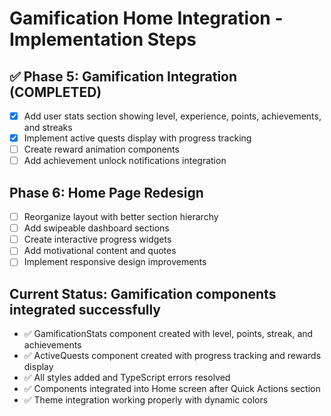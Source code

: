 # Gamification Home Integration - Implementation Steps

## ✅ Phase 5: Gamification Integration (COMPLETED)
- [x] Add user stats section showing level, experience, points, achievements, and streaks
- [x] Implement active quests display with progress tracking
- [ ] Create reward animation components
- [ ] Add achievement unlock notifications integration

## Phase 6: Home Page Redesign
- [ ] Reorganize layout with better section hierarchy
- [ ] Add swipeable dashboard sections
- [ ] Create interactive progress widgets
- [ ] Add motivational content and quotes
- [ ] Implement responsive design improvements

## Current Status: Gamification components integrated successfully
- ✅ GamificationStats component created with level, points, streak, and achievements
- ✅ ActiveQuests component created with progress tracking and rewards display
- ✅ All styles added and TypeScript errors resolved
- ✅ Components integrated into Home screen after Quick Actions section
- ✅ Theme integration working properly with dynamic colors
